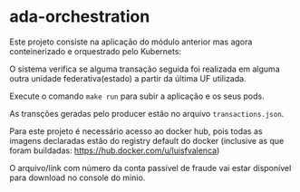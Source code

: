 # ada-orchestration

Este projeto consiste na aplicação do módulo anterior mas agora conteinerizado e orquestrado pelo Kubernets:

O sistema verifica se alguma transação seguida foi realizada em alguma outra unidade federativa(estado) a partir da última UF utilizada.

Execute o comando `make run` para subir a aplicação e os seus pods.

As transções geradas pelo producer estão no arquivo `transactions.json`.

Para este projeto é necessário acesso ao docker hub, pois todas as imagens declaradas estão do registry default do docker (inclusive as que foram buildadas: https://hub.docker.com/u/luisfvalenca)

O arquivo/link com número da conta passível de fraude vai estar disponível para download no console do minio.